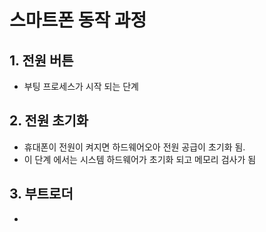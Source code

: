 # 스마트폰 동작 과정
## 1. 전원 버튼
- 부팅 프로세스가 시작 되는 단계

## 2. 전원 초기화
- 휴대폰이 전원이 켜지면 하드웨어오아 전원 공급이 초기화 됨.
- 이 단계 에서는 시스템 하드웨어가 초기화 되고 메모리 검사가 됨

## 3. 부트로더
- 